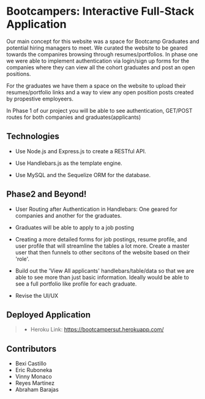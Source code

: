 # Bootcampers: Interactive Full-Stack Application

Our main concept for this website was a space for Bootcamp Graduates and potential hiring managers to meet. We curated the website to be geared towards the companires browsing through resumes/portfolios. In phase one we were able to implement authentication via login/sign up forms for the companies where they can view all the cohort graduates and post an open positions. 

For the graduates we have them a space on the website to upload their resumes/portfolio links and a way to view any open position posts created by propestive employeers. 

In Phase 1 of our project you will be able to see authentication, GET/POST routes for both companies and graduates(applicants)

## Technologies

* Use Node.js and Express.js to create a RESTful API.

* Use Handlebars.js as the template engine.

* Use MySQL and the Sequelize ORM for the database.

## Phase2 and Beyond!

* User Routing after Authentication in Handlebars: One geared for companies and another for the graduates.

* Graduates will be able to apply to a job posting

* Creating a more detailed forms for job postings, resume profile, and user profile that will streamline the tables a lot more. Create a master user that then funnels to other secitons of the website based on their 'role'. 

* Build out the 'View All applicants' handlebars/table/data so that we are able to see more than just basic information. Ideally would be able to see a full portfolio like profile for each graduate.

* Revise the UI/UX

## Deployed Application

> * Heroku Link: https://bootcampersut.herokuapp.com/

## Contributors

* Bexi Castillo
* Eric Ruboneka
* Vinny Monaco
* Reyes Martinez
* Abraham Barajas


